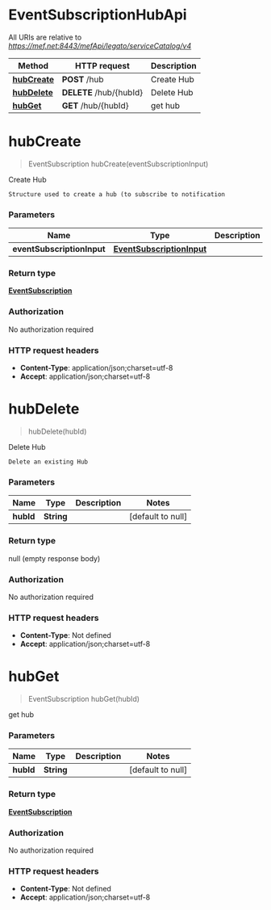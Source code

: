 # EventSubscriptionHubApi

All URIs are relative to *https://mef.net:8443/mefApi/legato/serviceCatalog/v4*

Method | HTTP request | Description
------------- | ------------- | -------------
[**hubCreate**](EventSubscriptionHubApi.md#hubCreate) | **POST** /hub | Create Hub
[**hubDelete**](EventSubscriptionHubApi.md#hubDelete) | **DELETE** /hub/{hubId} | Delete Hub
[**hubGet**](EventSubscriptionHubApi.md#hubGet) | **GET** /hub/{hubId} | get hub


<a name="hubCreate"></a>
# **hubCreate**
> EventSubscription hubCreate(eventSubscriptionInput)

Create Hub

    Structure used to create a hub (to subscribe to notification

### Parameters

Name | Type | Description  | Notes
------------- | ------------- | ------------- | -------------
 **eventSubscriptionInput** | [**EventSubscriptionInput**](../\Models/EventSubscriptionInput.md)|  |

### Return type

[**EventSubscription**](../\Models/EventSubscription.md)

### Authorization

No authorization required

### HTTP request headers

- **Content-Type**: application/json;charset=utf-8
- **Accept**: application/json;charset=utf-8

<a name="hubDelete"></a>
# **hubDelete**
> hubDelete(hubId)

Delete Hub

    Delete an existing Hub

### Parameters

Name | Type | Description  | Notes
------------- | ------------- | ------------- | -------------
 **hubId** | **String**|  | [default to null]

### Return type

null (empty response body)

### Authorization

No authorization required

### HTTP request headers

- **Content-Type**: Not defined
- **Accept**: application/json;charset=utf-8

<a name="hubGet"></a>
# **hubGet**
> EventSubscription hubGet(hubId)

get hub

### Parameters

Name | Type | Description  | Notes
------------- | ------------- | ------------- | -------------
 **hubId** | **String**|  | [default to null]

### Return type

[**EventSubscription**](../\Models/EventSubscription.md)

### Authorization

No authorization required

### HTTP request headers

- **Content-Type**: Not defined
- **Accept**: application/json;charset=utf-8

